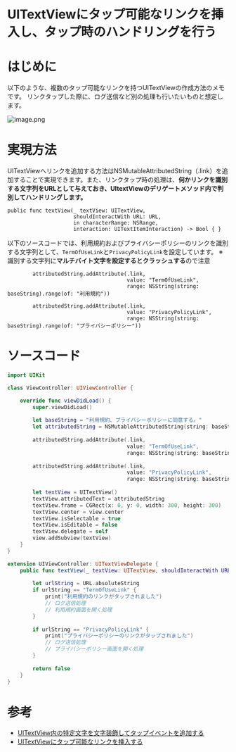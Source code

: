 # UITextViewにタップ可能なリンクを挿入し、タップ時のハンドリングを行う
# はじめに
以下のような、複数のタップ可能なリンクを持つUITextViewの作成方法のメモです。
リンクタップした際に、ログ送信など別の処理も行いたいものと想定します。

![image.png](https://qiita-image-store.s3.amazonaws.com/0/113553/92f48b93-0ce2-3f26-48a6-eb94fd6351ab.png)

# 実現方法
UITextViewへリンクを追加する方法はNSMutableAttributedString（.link）を追加することで実現できます。また、リンクタップ時の処理は、**何かリンクを識別する文字列をURLとして与えておき、UItextViewのデリゲートメソッド内で判別してハンドリングします。**

```swift:UITextViewがリンクをタップされた際に実行されるデリゲートメソッド
public func textView(_ textView: UITextView, 
                     shouldInteractWith URL: URL, 
                     in characterRange: NSRange, 
                     interaction: UITextItemInteraction) -> Bool { }
```

以下のソースコードでは、利用規約およびプライバシーポリシーのリンクを識別する文字列として、`TermOfUseLink`と`PrivacyPolicyLink`を設定しています。
※識別する文字列に**マルチバイト文字を設定するとクラッシュする**ので注意

```swift:利用規約およびプライバシーポリシーのリンクを識別する文字列の設定
        attributedString.addAttribute(.link,
                                      value: "TermOfUseLink",
                                      range: NSString(string: baseString).range(of: "利用規約"))
        
        attributedString.addAttribute(.link,
                                      value: "PrivacyPolicyLink",
                                      range: NSString(string: baseString).range(of: "プライバシーポリシー"))
```

# ソースコード
```swift
import UIKit

class ViewController: UIViewController {

    override func viewDidLoad() {
        super.viewDidLoad()
        
        let baseString = "利用規約、プライバシーポリシーに同意する。"
        let attributedString = NSMutableAttributedString(string: baseString)
        
        attributedString.addAttribute(.link,
                                      value: "TermOfUseLink",
                                      range: NSString(string: baseString).range(of: "利用規約"))
        
        attributedString.addAttribute(.link,
                                      value: "PrivacyPolicyLink",
                                      range: NSString(string: baseString).range(of: "プライバシーポリシー"))
        
        let textView = UITextView()
        textView.attributedText = attributedString
        textView.frame = CGRect(x: 0, y: 0, width: 300, height: 300)
        textView.center = view.center
        textView.isSelectable = true
        textView.isEditable = false
        textView.delegate = self
        view.addSubview(textView)
    }
}

extension UIViewController: UITextViewDelegate {
    public func textView(_ textView: UITextView, shouldInteractWith URL: URL, in characterRange: NSRange, interaction: UITextItemInteraction) -> Bool {
        
        let urlString = URL.absoluteString
        if urlString == "TermOfUseLink" {
            print("利用規約のリンクがタップされました")
            // ログ送信処理
            // 利用規約画面を開く処理
        }
        
        if urlString == "PrivacyPolicyLink" {
            print("プライバシーポリシーのリンクがタップされました")
            // ログ送信処理
            // プライバシーポリシー画面を開く処理
        }
        
        return false
    }
}
```

# 参考

- [UITextView内の特定文字を文字装飾してタップイベントを追加する](https://qiita.com/wrbss/items/7a88e4c18578315977fc)
- [UITextViewにタップ可能なリンクを挿入する](https://qiita.com/shtnkgm/items/3c8b6b794219fbf087ba)

